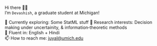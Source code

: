 Hi there 👋🏼  
I’m `Devashish`, a graduate student at Michigan!

🌱 Currently exploring: Some StatML stuff
🧠 Research interests: Decision making under uncertainity, & information‐theoretic methods  
💬 Fluent in: English + Hindi  
📫 How to reach me: juyal@umich.edu  

<!---
juyal-devashish/juyal-devashish is a ✨ special ✨ repository because its `README.md` (this file) appears on your GitHub profile.
You can click the Preview link to take a look at your changes.
--->
